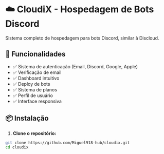 # ☁️ CloudiX - Hospedagem de Bots Discord

Sistema completo de hospedagem para bots Discord, similar à Discloud.

## 🚀 Funcionalidades

- ✅ Sistema de autenticação (Email, Discord, Google, Apple)
- ✅ Verificação de email
- ✅ Dashboard intuitivo
- ✅ Deploy de bots
- ✅ Sistema de planos
- ✅ Perfil de usuário
- ✅ Interface responsiva

## 📦 Instalação

1. **Clone o repositório:**
```bash
git clone https://github.com/Miguel918-hub/cloudix.git
cd cloudix
